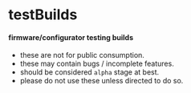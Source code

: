 # testBuilds
#### firmware/configurator testing builds

* these are not for public consumption.
* these may contain bugs / incomplete features.
* should be considered `alpha` stage at best.
* please do not use these unless directed to do so.
